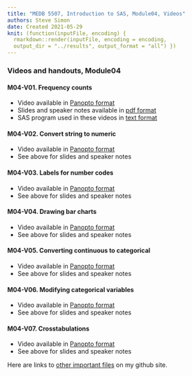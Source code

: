 ```yaml
---
title: "MEDB 5507, Introduction to SAS, Module04, Videos"
authors: Steve Simon
date: Created 2021-05-29
knit: (function(inputFile, encoding) {
  rmarkdown::render(inputFile, encoding = encoding,
  output_dir = "../results", output_format = "all") }) 
---
```


### Videos and handouts, Module04

#### M04-V01. Frequency counts

+ Video available in [Panopto format][m04v01]
+ Slides and speaker notes available in [pdf format][git1]
+ SAS program used in these videos in [text format][git2]

#### M04-V02. Convert string to numeric

+ Video available in [Panopto format][m04v02]
+ See above for slides and speaker notes

#### M04-V03. Labels for number codes
+ Video available in [Panopto format][m04v03]
+ See above for slides and speaker notes

#### M04-V04. Drawing bar charts
+ Video available in [Panopto format][m04v04]
+ See above for slides and speaker notes

#### M04-V05. Converting continuous to categorical
+ Video available in [Panopto format][m04v05]
+ See above for slides and speaker notes

#### M04-V06. Modifying categorical variables
+ Video available in [Panopto format][m04v06]
+ See above for slides and speaker notes

#### M04-V07. Crosstabulations
+ Video available in [Panopto format][m04v07]
+ See above for slides and speaker notes

Here are links to [other important files][readme] on my github site.

[readme]: https://github.com/pmean/introduction-to-SAS/blob/master/README.md

[git1]: https://github.com/pmean/introduction-to-SAS/blob/master/results/m04-5507-simon-slides-and-speaker-notes.pdf
[git2]: https://github.com/pmean/introduction-to-SAS/blob/master/src/m04-5507-simon-categorical-variables.sas

[m04v01]: https://umsystem.hosted.panopto.com/Panopto/Pages/Viewer.aspx?id=746cc8d9-c4f9-42ea-a043-ad640159e272
[m04v02]: https://umsystem.hosted.panopto.com/Panopto/Pages/Viewer.aspx?id=3877b83b-33ec-4550-8e62-ad64015b9b0b
[m04v03]: https://umsystem.hosted.panopto.com/Panopto/Pages/Viewer.aspx?id=86f5eee5-87ae-4ad4-95ee-ad64015dbf0a
[m04v04]: https://umsystem.hosted.panopto.com/Panopto/Pages/Viewer.aspx?id=894ff2ca-2cbe-49a2-a5fa-ad64015f1396
[m04v05]: https://umsystem.hosted.panopto.com/Panopto/Pages/Viewer.aspx?id=51ae4c86-ca1b-4964-b5bb-ad6401617818
[m04v06]: https://umsystem.hosted.panopto.com/Panopto/Pages/Viewer.aspx?id=639a8277-6177-4fc5-84ec-ad640164d171
[m04v07]: https://umsystem.hosted.panopto.com/Panopto/Pages/Viewer.aspx?id=60c17371-49ee-41f0-ba40-ad64016679e1
